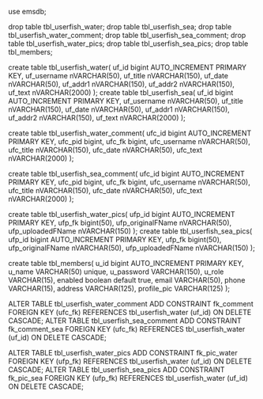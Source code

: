 use emsdb;

drop table tbl_userfish_water;
drop table tbl_userfish_sea;
drop table tbl_userfish_water_comment;
drop table tbl_userfish_sea_comment;
drop table tbl_userfish_water_pics;
drop table tbl_userfish_sea_pics;
drop table tbl_members;

create table tbl_userfish_water(
	uf_id bigint AUTO_INCREMENT	PRIMARY KEY,
    uf_username nVARCHAR(50),
    uf_title nVARCHAR(150),
    uf_date nVARCHAR(50),
    uf_addr1 nVARCHAR(150),
    uf_addr2 nVARCHAR(150),
    uf_text nVARCHAR(2000)
);
create table tbl_userfish_sea(
	uf_id bigint AUTO_INCREMENT	PRIMARY KEY,
    uf_username nVARCHAR(50),
    uf_title nVARCHAR(150),
    uf_date nVARCHAR(50),
    uf_addr1 nVARCHAR(150),
    uf_addr2 nVARCHAR(150),
    uf_text nVARCHAR(2000)
);

create table tbl_userfish_water_comment(
	ufc_id bigint AUTO_INCREMENT	PRIMARY KEY,
    ufc_pid bigint,
    ufc_fk bigint,
    ufc_username nVARCHAR(50),
    ufc_title nVARCHAR(150),
    ufc_date nVARCHAR(50),
    ufc_text nVARCHAR(2000)
);

create table tbl_userfish_sea_comment(
	ufc_id bigint AUTO_INCREMENT	PRIMARY KEY,
    ufc_pid bigint,
    ufc_fk bigint,
    ufc_username nVARCHAR(50),
    ufc_title nVARCHAR(150),
    ufc_date nVARCHAR(50),
    ufc_text nVARCHAR(2000)
);

create table tbl_userfish_water_pics(
	ufp_id bigint AUTO_INCREMENT	PRIMARY KEY,
    ufp_fk bigint(50),
    ufp_originalFName nVARCHAR(50),
    ufp_uploadedFName nVARCHAR(150)
);
create table tbl_userfish_sea_pics(
	ufp_id bigint AUTO_INCREMENT	PRIMARY KEY,
    ufp_fk bigint(50),
    ufp_originalFName nVARCHAR(50),
    ufp_uploadedFName nVARCHAR(150)
);

create table tbl_members(
	u_id bigint AUTO_INCREMENT	PRIMARY KEY,
    u_name VARCHAR(50) unique,
    u_password VARCHAR(150),
    u_role VARCHAR(15),
    enabled boolean default true,
    email VARCHAR(50),
    phone VARCHAR(15),
    address VARCHAR(125),
    profile_pic VARCHAR(125)
);


ALTER TABLE tbl_userfish_water_comment
ADD CONSTRAINT fk_comment
    FOREIGN KEY (ufc_fk)
    REFERENCES tbl_userfish_water (uf_id)
    ON DELETE CASCADE;
ALTER TABLE tbl_userfish_sea_comment
ADD CONSTRAINT fk_comment_sea
    FOREIGN KEY (ufc_fk)
    REFERENCES tbl_userfish_water (uf_id)
    ON DELETE CASCADE;

ALTER TABLE tbl_userfish_water_pics
ADD CONSTRAINT fk_pic_water
    FOREIGN KEY (ufp_fk)
    REFERENCES tbl_userfish_water (uf_id)
    ON DELETE CASCADE;
ALTER TABLE tbl_userfish_sea_pics
ADD CONSTRAINT fk_pic_sea
    FOREIGN KEY (ufp_fk)
    REFERENCES tbl_userfish_water (uf_id)
    ON DELETE CASCADE;